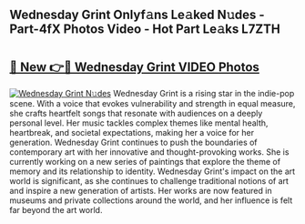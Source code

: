 ## Wednesday Grint Onlyf𝚊ns Le𝚊ked N𝚞des - Part-4fX Photos Video - Hot Part Le𝚊ks L7ZTH

# <h2><a href="http://ab63436.deff.icu/?id=Wednesday+Grint">🔗 New 👉🔴 Wednesday Grint VIDEO Photos</a></h2>

[![Wednesday Grint N𝚞des](https://i.imgur.com/rIISA9y.gif)](http://ab63436.deff.icu/?id=Wednesday+Grint)
Wednesday Grint is a rising star in the indie-pop scene. With a voice that evokes vulnerability and strength in equal measure, she crafts heartfelt songs that resonate with audiences on a deeply personal level. Her music tackles complex themes like mental health, heartbreak, and societal expectations, making her a voice for her generation. Wednesday Grint continues to push the boundaries of contemporary art with her innovative and thought-provoking works. She is currently working on a new series of paintings that explore the theme of memory and its relationship to identity. Wednesday Grint's impact on the art world is significant, as she continues to challenge traditional notions of art and inspire a new generation of artists. Her works are now featured in museums and private collections around the world, and her influence is felt far beyond the art world.

